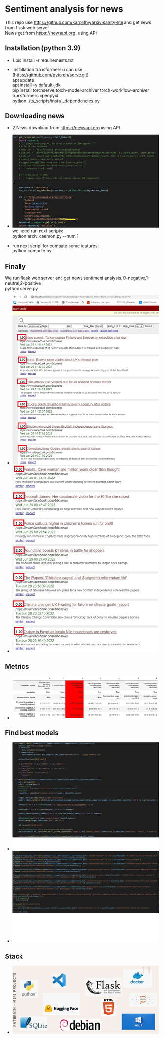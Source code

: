 # Sentiment analysis for news
This repo use https://github.com/karpathy/arxiv-sanity-lite and get news from flask web server<br/>
News get from https://newsapi.org. using API <br/>

## Installation (python 3.9)
* 1.pip install -r requirements.txt<br/>

* Installation transformers u can use (https://github.com/pytorch/serve.git) <br/>
apt update<br/>
apt install -y default-jdk <br/>
pip install torchserve torch-model-archiver torch-workflow-archiver transformers openpyxl <br/>
python ./ts_scripts/install_dependencies.py<br/>

## Downloading news
* 2.News download from https://newsapi.org using API
* ![Image alt](https://github.com/shaimarus/news_sentiment_analysis/blob/main/news_api.jpg)
 we need run next scripts:<br/>
 python arxiv_daemon.py --num 1
 
 * run next script for compute some features:<br/>
 python compute.py
 
 ## Finally<br/>
 We run flask web server and get news sentiment analysis, 0-negative,1-neutral,2-positive:<br/>
 python serve.py 
 * ![Image alt](https://github.com/shaimarus/news_sentiment_analysis/blob/main/news_sentiment_analysis_1_1.jpg)
 * ![Image alt](https://github.com/shaimarus/news_sentiment_analysis/blob/main/news_sentiment_analysis_1_2.jpg)
 
## Metrics
* ![Image alt](https://github.com/shaimarus/news_sentiment_analysis/blob/main/metrics.jpg)

## Find best models
* ![Image alt](https://github.com/shaimarus/news_sentiment_analysis/blob/main/pictv1_1.jpg)
* ![Image alt](https://github.com/shaimarus/news_sentiment_analysis/blob/main/pictv1_3.jpg)
## Stack
* ![Image alt](https://github.com/shaimarus/news_sentiment_analysis/blob/main/stack.jpg)
